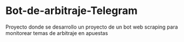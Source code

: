 # Bot-de-arbitraje-Telegram
Proyecto donde se desarrollo un proyecto de un bot web scraping para monitorear temas de arbitraje en apuestas
